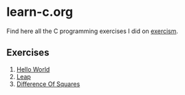 # learn-c.org

Find here all the C programming exercises I did on [exercism](https://exercism.org).

## Exercises

1. [Hello World](./hello-world/README.md)
2. [Leap](./leap/README.md)
3. [Difference Of Squares](./difference-of-squares/README.md)
